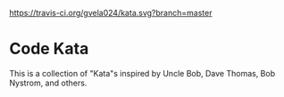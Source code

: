 https://travis-ci.org/gvela024/kata.svg?branch=master

# Code Kata
This is a collection of "Kata"s inspired by Uncle Bob, Dave Thomas, Bob Nystrom, and others.
